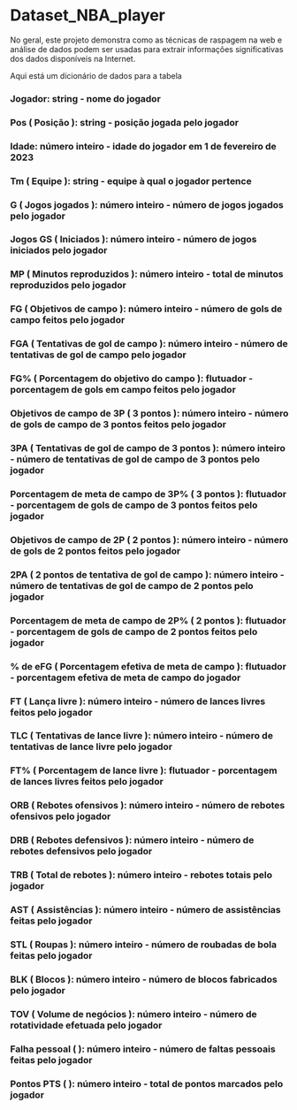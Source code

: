 # Dataset_NBA_player

No geral, este projeto demonstra como as técnicas de raspagem na web e análise de dados podem ser usadas para extrair informações significativas dos dados disponíveis na Internet.

Aqui está um dicionário de dados para a tabela

### Jogador: string - nome do jogador
### Pos ( Posição ): string - posição jogada pelo jogador
### Idade: número inteiro - idade do jogador em 1 de fevereiro de 2023
### Tm ( Equipe ): string - equipe à qual o jogador pertence
### G ( Jogos jogados ): número inteiro - número de jogos jogados pelo jogador
### Jogos GS ( Iniciados ): número inteiro - número de jogos iniciados pelo jogador
### MP ( Minutos reproduzidos ): número inteiro - total de minutos reproduzidos pelo jogador
### FG ( Objetivos de campo ): número inteiro - número de gols de campo feitos pelo jogador
### FGA ( Tentativas de gol de campo ): número inteiro - número de tentativas de gol de campo pelo jogador
### FG% ( Porcentagem do objetivo do campo ): flutuador - porcentagem de gols em campo feitos pelo jogador
### Objetivos de campo de 3P ( 3 pontos ): número inteiro - número de gols de campo de 3 pontos feitos pelo jogador
### 3PA ( Tentativas de gol de campo de 3 pontos ): número inteiro - número de tentativas de gol de campo de 3 pontos pelo jogador
### Porcentagem de meta de campo de 3P% ( 3 pontos ): flutuador - porcentagem de gols de campo de 3 pontos feitos pelo jogador
### Objetivos de campo de 2P ( 2 pontos ): número inteiro - número de gols de 2 pontos feitos pelo jogador
### 2PA ( 2 pontos de tentativa de gol de campo ): número inteiro - número de tentativas de gol de campo de 2 pontos pelo jogador
### Porcentagem de meta de campo de 2P% ( 2 pontos ): flutuador - porcentagem de gols de campo de 2 pontos feitos pelo jogador
### % de eFG ( Porcentagem efetiva de meta de campo ): flutuador - porcentagem efetiva de meta de campo do jogador
### FT ( Lança livre ): número inteiro - número de lances livres feitos pelo jogador
### TLC ( Tentativas de lance livre ): número inteiro - número de tentativas de lance livre pelo jogador
### FT% ( Porcentagem de lance livre ): flutuador - porcentagem de lances livres feitos pelo jogador
### ORB ( Rebotes ofensivos ): número inteiro - número de rebotes ofensivos pelo jogador
### DRB ( Rebotes defensivos ): número inteiro - número de rebotes defensivos pelo jogador
### TRB ( Total de rebotes ): número inteiro - rebotes totais pelo jogador
### AST ( Assistências ): número inteiro - número de assistências feitas pelo jogador
### STL ( Roupas ): número inteiro - número de roubadas de bola feitas pelo jogador
### BLK ( Blocos ): número inteiro - número de blocos fabricados pelo jogador
### TOV ( Volume de negócios ): número inteiro - número de rotatividade efetuada pelo jogador
### Falha pessoal ( ): número inteiro - número de faltas pessoais feitas pelo jogador
### Pontos PTS ( ): número inteiro - total de pontos marcados pelo jogador
